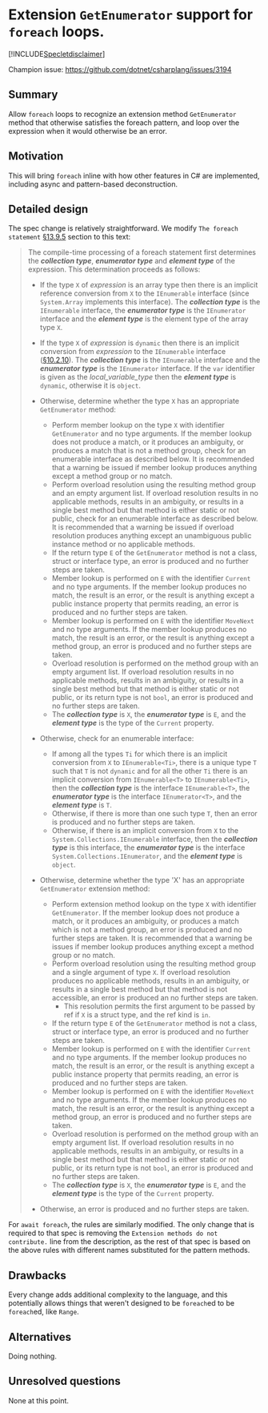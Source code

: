 # Extension `GetEnumerator` support for `foreach` loops.

[!INCLUDE[Specletdisclaimer](../speclet-disclaimer.md)]

Champion issue: <https://github.com/dotnet/csharplang/issues/3194>

## Summary
[summary]: #summary

Allow `foreach` loops to recognize an extension method `GetEnumerator` method that otherwise satisfies the foreach pattern, and loop over the expression when it would otherwise be an error.

## Motivation
[motivation]: #motivation

This will bring `foreach` inline with how other features in C# are implemented, including async and pattern-based deconstruction.

## Detailed design
[design]: #detailed-design

The spec change is relatively straightforward. We modify `The foreach statement` [§13.9.5](https://github.com/dotnet/csharpstandard/blob/draft-v8/standard/statements.md#1395-the-foreach-statement) section to this text:

>The compile-time processing of a foreach statement first determines the ***collection type***, ***enumerator type*** and ***element type*** of the expression. This determination proceeds as follows:
>
>*  If the type `X` of *expression* is an array type then there is an implicit reference conversion from `X` to the `IEnumerable` interface (since `System.Array` implements this interface). The ***collection type*** is the `IEnumerable` interface, the ***enumerator type*** is the `IEnumerator` interface and the ***element type*** is the element type of the array type `X`.
>*  If the type `X` of *expression* is `dynamic` then there is an implicit conversion from *expression* to the `IEnumerable` interface ([§10.2.10](https://github.com/dotnet/csharpstandard/blob/draft-v8/standard/conversions.md#10210-implicit-dynamic-conversions)). The ***collection type*** is the `IEnumerable` interface and the ***enumerator type*** is the `IEnumerator` interface. If the `var` identifier is given as the *local_variable_type* then the ***element type*** is `dynamic`, otherwise it is `object`.
>*  Otherwise, determine whether the type `X` has an appropriate `GetEnumerator` method:
>    * Perform member lookup on the type `X` with identifier `GetEnumerator` and no type arguments. If the member lookup does not produce a match, or it produces an ambiguity, or produces a match that is not a method group, check for an enumerable interface as described below. It is recommended that a warning be issued if member lookup produces anything except a method group or no match.
>    * Perform overload resolution using the resulting method group and an empty argument list. If overload resolution results in no applicable methods, results in an ambiguity, or results in a single best method but that method is either static or not public, check for an enumerable interface as described below. It is recommended that a warning be issued if overload resolution produces anything except an unambiguous public instance method or no applicable methods.
>    * If the return type `E` of the `GetEnumerator` method is not a class, struct or interface type, an error is produced and no further steps are taken.
>    * Member lookup is performed on `E` with the identifier `Current` and no type arguments. If the member lookup produces no match, the result is an error, or the result is anything except a public instance property that permits reading, an error is produced and no further steps are taken.
>    * Member lookup is performed on `E` with the identifier `MoveNext` and no type arguments. If the member lookup produces no match, the result is an error, or the result is anything except a method group, an error is produced and no further steps are taken.
>    * Overload resolution is performed on the method group with an empty argument list. If overload resolution results in no applicable methods, results in an ambiguity, or results in a single best method but that method is either static or not public, or its return type is not `bool`, an error is produced and no further steps are taken.
>    * The ***collection type*** is `X`, the ***enumerator type*** is `E`, and the ***element type*** is the type of the `Current` property.
>
>*  Otherwise, check for an enumerable interface:
>    * If among all the types `Ti` for which there is an implicit conversion from `X` to `IEnumerable<Ti>`, there is a unique type `T` such that `T` is not `dynamic` and for all the other `Ti` there is an implicit conversion from `IEnumerable<T>` to `IEnumerable<Ti>`, then the ***collection type*** is the interface `IEnumerable<T>`, the ***enumerator type*** is the interface `IEnumerator<T>`, and the ***element type*** is `T`.
>    * Otherwise, if there is more than one such type `T`, then an error is produced and no further steps are taken.
>    * Otherwise, if there is an implicit conversion from `X` to the `System.Collections.IEnumerable` interface, then the ***collection type*** is this interface, the ***enumerator type*** is the interface `System.Collections.IEnumerator`, and the ***element type*** is `object`.
>*  Otherwise, determine whether the type 'X' has an appropriate `GetEnumerator` extension method:
>    * Perform extension method lookup on the type `X` with identifier `GetEnumerator`. If the member lookup does not produce a match, or it produces an ambiguity, or produces a match which is not a method group, an error is produced and no further steps are taken. It is recommended that a warning be issues if member lookup produces anything except a method group or no match.
>    * Perform overload resolution using the resulting method group and a single argument of type `X`. If overload resolution produces no applicable methods, results in an ambiguity, or results in a single best method but that method is not accessible, an error is produced an no further steps are taken.
>        * This resolution permits the first argument to be passed by ref if `X` is a struct type, and the ref kind is `in`.
>    * If the return type `E` of the `GetEnumerator` method is not a class, struct or interface type, an error is produced and no further steps are taken.
>    * Member lookup is performed on `E` with the identifier `Current` and no type arguments. If the member lookup produces no match, the result is an error, or the result is anything except a public instance property that permits reading, an error is produced and no further steps are taken.
>    * Member lookup is performed on `E` with the identifier `MoveNext` and no type arguments. If the member lookup produces no match, the result is an error, or the result is anything except a method group, an error is produced and no further steps are taken.
>    * Overload resolution is performed on the method group with an empty argument list. If overload resolution results in no applicable methods, results in an ambiguity, or results in a single best method but that method is either static or not public, or its return type is not `bool`, an error is produced and no further steps are taken.
>    * The ***collection type*** is `X`, the ***enumerator type*** is `E`, and the ***element type*** is the type of the `Current` property.
>*  Otherwise, an error is produced and no further steps are taken.

For `await foreach`, the rules are similarly modified. The only change that is required to that spec is removing the `Extension methods do not contribute.` line from the description, as the rest of that spec is based on the above rules with different names substituted for the pattern methods.

## Drawbacks
[drawbacks]: #drawbacks

Every change adds additional complexity to the language, and this potentially allows things that weren't designed to be `foreach`ed to be `foreach`ed, like `Range`.

## Alternatives
[alternatives]: #alternatives

Doing nothing.

## Unresolved questions
[unresolved]: #unresolved-questions

None at this point.
